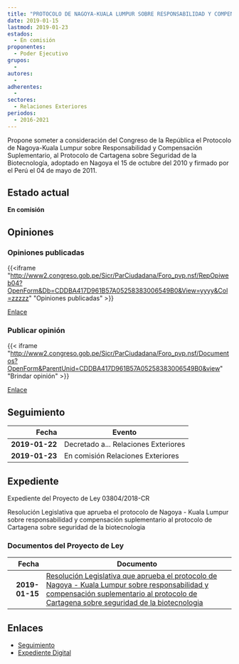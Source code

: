 ```yaml
---
title: "PROTOCOLO DE NAGOYA-KUALA LUMPUR SOBRE RESPONSABILIDAD Y COMPENSACIÓN SUPLEMENTARIO, AL PROTOCOLO DE CARTAGENA SOBRE SEGURIDAD DE LA BIOTECNOLOGÍA"
date: 2019-01-15
lastmod: 2019-01-23
estados: 
  - En comisión
proponentes: 
  - Poder Ejecutivo
grupos: 
  - 
autores: 
  - 
adherentes: 
  - 
sectores: 
  - Relaciones Exteriores
periodos: 
  - 2016-2021
---
```


Propone someter a consideración del Congreso de la República el Protocolo de Nagoya-Kuala Lumpur sobre Responsabilidad y Compensación Suplementario, al Protocolo de Cartagena sobre Seguridad de la Biotecnología, adoptado en Nagoya el 15 de octubre del 2010 y firmado por el Perú el 04 de mayo de 2011.


## Estado actual

**En comisión**

## Opiniones

### Opiniones publicadas

{{<iframe "http://www2.congreso.gob.pe/Sicr/ParCiudadana/Foro_pvp.nsf/RepOpiweb04?OpenForm&Db=CDDBA417D961B57A05258383006549B0&View=yyyy&Col=zzzzz" "Opiniones publicadas" >}}

[Enlace](http://www2.congreso.gob.pe/Sicr/ParCiudadana/Foro_pvp.nsf/RepOpiweb04?OpenForm&Db=CDDBA417D961B57A05258383006549B0&View=yyyy&Col=zzzzz)
### Publicar opinión

{{< iframe "http://www2.congreso.gob.pe/Sicr/ParCiudadana/Foro_pvp.nsf/Documentos?OpenForm&ParentUnid=CDDBA417D961B57A05258383006549B0&view" "Brindar opinión" >}}

[Enlace](http://www2.congreso.gob.pe/Sicr/ParCiudadana/Foro_pvp.nsf/Documentos?OpenForm&ParentUnid=CDDBA417D961B57A05258383006549B0&view)

## Seguimiento

| Fecha | Evento |
|------:|--------|
| **2019-01-22** | Decretado a... Relaciones Exteriores|
| **2019-01-23** | En comisión Relaciones Exteriores|


## Expediente

Expediente del Proyecto de Ley 03804/2018-CR

Resolución Legislativa que aprueba el protocolo de Nagoya - Kuala Lumpur sobre responsabilidad y compensación suplementario al protocolo de Cartagena sobre seguridad de la biotecnologia


### Documentos del Proyecto de Ley

| Fecha | Documento |
|------:|--------|
| **2019-01-15** | [Resolución Legislativa que aprueba el protocolo de Nagoya - Kuala Lumpur sobre responsabilidad y compensación suplementario al protocolo de Cartagena sobre seguridad de la biotecnologia](http://www.leyes.congreso.gob.pe/Documentos/2016_2021/Proyectos_de_Ley_y_de_Resoluciones_Legislativas/PL0380420190115..pdf) |

## Enlaces 

- [Seguimiento](http://www2.congreso.gob.pe/Sicr/TraDocEstProc/CLProLey2016.nsf/f7fff46988ca05b1052578e100829cc7/24c0ef29a282a6440525838300608c6a?OpenDocument)
- [Expediente Digital](http://www2.congreso.gob.pe/Sicr/TraDocEstProc/CLProLey2016.nsf/f7fff46988ca05b1052578e100829cc7/24c0ef29a282a6440525838300608c6a?OpenDocument&Click=05257FB7005EB655.eb71d0cf91d8294e05256cdf006b5706/$Body/0.1C6C)
